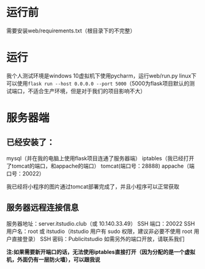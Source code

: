 # 运行前
需要安装web/requirements.txt（根目录下的不完整）

# 运行
我个人测试环境是windows 10虚拟机下使用pycharm，运行web/run.py
linux下可以使用`flask run --host 0.0.0.0 --port 5000`（5000为flask项目默认的测试端口，不适合生产环境，但是对于我们的项目影响不大）


# 服务器端
## 已经安装了：
mysql（并在我的电脑上使用flask项目连通了服务器端）
iptables（我已经打开了tomcat的端口，和appache的端口）
tomcat(端口号：28888)
appache（端口号：20022）

我已经将小程序的图片通过tomcat部署完成了，并且小程序可以正常获取

## 服务器远程连接信息
服务器地址：server.itstudio.club（或 10.140.33.49）
SSH 端口：20022
SSH 用户名：root 或 itstudio（itstudio 用户有 sudo 权限，建议非必要不使用 root 用户直接登录）
SSH 密码：Publicitstudio 
如需另外的端口开放，请联系我们


**注:如果需要新开端口的话，无法使用iptables直接打开（因为分配的是一个虚拟机，外面仍有一层防火墙），可以跟我说**
